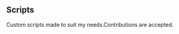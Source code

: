 ## Scripts
Custom scripts made to suit my needs.Contributions are accepted.

















































